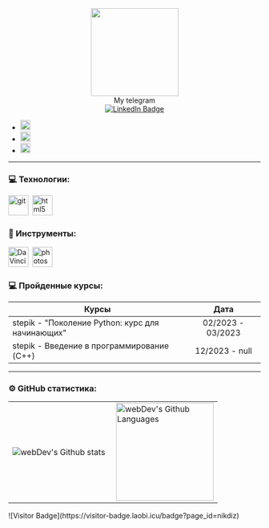 


<div id="header" align="center">  
  <img src="https://media.giphy.com/media/WIQ0N0OUvei1OW1h9Z/giphy.gif" width="175"/>  
</div>

<div align="center">
My telegram
</div>

<div id="badges"align="center">
  <a href="https://t.me/gikilol">
   <img src="https://img.shields.io/badge/-gikilol-blue?style=flat&logo=Telegram&logoColor=white" alt="LinkedIn Badge"/>
  </a>
</div>





- <img src="https://cdn-icons-png.flaticon.com/512/1995/1995485.png" title="git" alt="git" width="20" height="20"/> 
- <img src="https://designer.ru/upload/iblock/07c/39762343_2037097919647488_218580141347962880_n.png" title="git" alt="git" width="20" height="20"/> 
- <img src="https://tt-data.tutortop.ru/schools/sqspPXA4ZtQMSgm3rv100lvJy7uv09GJ7dpU3T8b.png" title="git" alt="git" width="20" height="20"/> 
---
### 💻 Технологии:
<div>
  <img src="https://cdn.jsdelivr.net/gh/walkxcode/dashboard-icons/png/cpp.png" title="git" alt="git" width="40" height="40"/>&nbsp
  <img src="https://cdn.jsdelivr.net/gh/walkxcode/dashboard-icons/png/python.png" title="html5" alt="html5" width="40" height="40"/>&nbsp
  <!-- <img src="https://github.com/devicons/devicon/blob/master/icons/redux/redux-original.svg" title="redux" alt="redux" width="40" height="40"/>&nbsp; -->
</div>

### 🔧 Инструменты:
<div>
  <img src="https://cdn.jsdelivr.net/gh/walkxcode/dashboard-icons/png/code.png" title="DaVinci Resolve" alt="DaVinci Resolve" width="40" height="40"/>&nbsp;
  <img src="https://upload.wikimedia.org/wikipedia/commons/2/2c/Visual_Studio_Icon_2022.svg" title="photoshop" alt="photoshop" width="40" height="40"/>&nbsp;
</div>


### 💻 Пройденные курсы:
| Курсы                                                           | Дата              |
| ----------------------------------------------------------------| :---------------: |
| stepik - "Поколение Python: курс для начинающих"               | 02/2023 - 03/2023 |
| stepik - Введение в программирование (C++)                     | 12/2023 -  null   |
--- --

### ⚙️ GitHub статистика:
<table>
  <tr>
    <td>
      <img align="left" src="http://github-readme-streak-stats.herokuapp.com?user=nikdiz&theme=dark&background=000000" alt="webDev's Github stats" />
    </td>
    <td>
      <img height="195px" align="right" alt="webDev's Github Languages" src="https://github-readme-stats-sigma-five.vercel.app/api/top-langs/?username=nikdiz&layout=compact&theme=vision-friendly-dark" />
    </td>
  </tr>
</table>
![Visitor Badge](https://visitor-badge.laobi.icu/badge?page_id=nikdiz)
